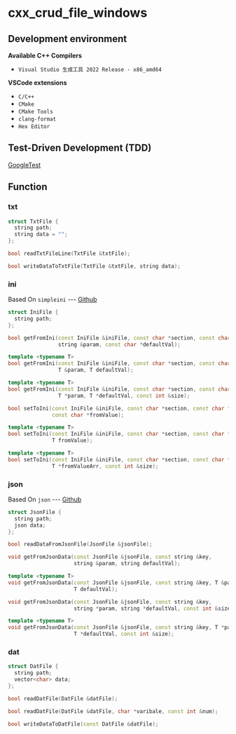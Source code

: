 # cxx_crud_file_windows

## Development environment

**Available C++ Compilers**

- `Visual Studio 生成工具 2022 Release - x86_amd64`

**VSCode extensions**

- `C/C++`
- `CMake`
- `CMake Tools`
- `clang-format`
- `Hex Editor`

## Test-Driven Development (TDD)

[GoogleTest](http://google.github.io/googletest/quickstart-cmake.html)

## Function

### txt

```cxx
struct TxtFile {
  string path;
  string data = "";
};

bool readTxtFileLine(TxtFile &txtFile);

bool writeDataToTxtFile(TxtFile &txtFile, string data);
```

### ini

Based On `simpleini` --- [Github](https://github.com/brofield/simpleini)

```cxx
struct IniFile {
  string path;
};

bool getFromIni(const IniFile &iniFile, const char *section, const char *key,
                string &param, const char *defaultVal);

template <typename T>
bool getFromIni(const IniFile &iniFile, const char *section, const char *key,
                T &param, T defaultVal);

template <typename T>
bool getFromIni(const IniFile &iniFile, const char *section, const char *key,
                T *param, T *defaultVal, const int &size);

bool setToIni(const IniFile &iniFile, const char *section, const char *key,
              const char *fromValue);

template <typename T>
bool setToIni(const IniFile &iniFile, const char *section, const char *key,
              T fromValue);

template <typename T>
bool setToIni(const IniFile &iniFile, const char *section, const char *key,
              T *fromValueArr, const int &size);
```

### json

Based On `json` --- [Github](https://github.com/nlohmann/json)

```cxx
struct JsonFile {
  string path;
  json data;
};

bool readDataFromJsonFile(JsonFile &jsonFile);

void getFromJsonData(const JsonFile &jsonFile, const string &key,
                     string &param, string defaultVal);

template <typename T>
void getFromJsonData(const JsonFile &jsonFile, const string &key, T &param,
                     T defaultVal);

void getFromJsonData(const JsonFile &jsonFile, const string &key,
                     string *param, string *defaultVal, const int &size);

template <typename T>
void getFromJsonData(const JsonFile &jsonFile, const string &key, T *param,
                     T *defaultVal, const int &size);
```

### dat

```cxx
struct DatFile {
  string path;
  vector<char> data;
};

bool readDatFile(DatFile &datFile);

bool readDatFile(DatFile &datFile, char *varibale, const int &num);

bool writeDataToDatFile(const DatFile &datFile);
```